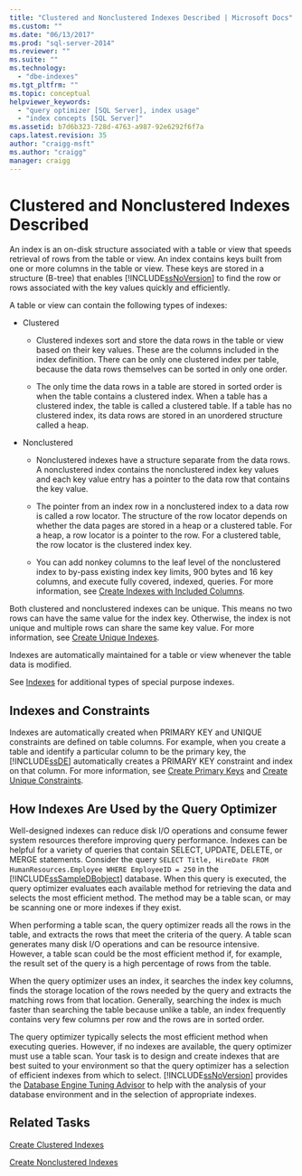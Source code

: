 ```yaml
---
title: "Clustered and Nonclustered Indexes Described | Microsoft Docs"
ms.custom: ""
ms.date: "06/13/2017"
ms.prod: "sql-server-2014"
ms.reviewer: ""
ms.suite: ""
ms.technology: 
  - "dbe-indexes"
ms.tgt_pltfrm: ""
ms.topic: conceptual
helpviewer_keywords: 
  - "query optimizer [SQL Server], index usage"
  - "index concepts [SQL Server]"
ms.assetid: b7d6b323-728d-4763-a987-92e6292f6f7a
caps.latest.revision: 35
author: "craigg-msft"
ms.author: "craigg"
manager: craigg
---
```

# Clustered and Nonclustered Indexes Described
  An index is an on-disk structure associated with a table or view that speeds retrieval of rows from the table or view. An index contains keys built from one or more columns in the table or view. These keys are stored in a structure (B-tree) that enables [!INCLUDE[ssNoVersion](../../includes/ssnoversion-md.md)] to find the row or rows associated with the key values quickly and efficiently.  
  
 A table or view can contain the following types of indexes:  
  
-   Clustered  
  
    -   Clustered indexes sort and store the data rows in the table or view based on their key values. These are the columns included in the index definition. There can be only one clustered index per table, because the data rows themselves can be sorted in only one order.  
  
    -   The only time the data rows in a table are stored in sorted order is when the table contains a clustered index. When a table has a clustered index, the table is called a clustered table. If a table has no clustered index, its data rows are stored in an unordered structure called a heap.  
  
-   Nonclustered  
  
    -   Nonclustered indexes have a structure separate from the data rows. A nonclustered index contains the nonclustered index key values and each key value entry has a pointer to the data row that contains the key value.  
  
    -   The pointer from an index row in a nonclustered index to a data row is called a row locator. The structure of the row locator depends on whether the data pages are stored in a heap or a clustered table. For a heap, a row locator is a pointer to the row. For a clustered table, the row locator is the clustered index key.  
  
    -   You can add nonkey columns to the leaf level of the nonclustered index to by-pass existing index key limits, 900 bytes and 16 key columns, and execute fully covered, indexed, queries. For more information, see [Create Indexes with Included Columns](create-indexes-with-included-columns.md).  
  
 Both clustered and nonclustered indexes can be unique. This means no two rows can have the same value for the index key. Otherwise, the index is not unique and multiple rows can share the same key value. For more information, see [Create Unique Indexes](create-unique-indexes.md).  
  
 Indexes are automatically maintained for a table or view whenever the table data is modified.  
  
 See [Indexes](indexes.md) for additional types of special purpose indexes.  
  
## Indexes and Constraints  
 Indexes are automatically created when PRIMARY KEY and UNIQUE constraints are defined on table columns. For example, when you create a table and identify a particular column to be the primary key, the [!INCLUDE[ssDE](../../includes/ssde-md.md)] automatically creates a PRIMARY KEY constraint and index on that column. For more information, see [Create Primary Keys](../tables/create-primary-keys.md) and [Create Unique Constraints](../tables/create-unique-constraints.md).  
  
## How Indexes Are Used by the Query Optimizer  
 Well-designed indexes can reduce disk I/O operations and consume fewer system resources therefore improving query performance. Indexes can be helpful for a variety of queries that contain SELECT, UPDATE, DELETE, or MERGE statements. Consider the query `SELECT Title, HireDate FROM HumanResources.Employee WHERE EmployeeID = 250` in the [!INCLUDE[ssSampleDBobject](../../includes/sssampledbobject-md.md)] database. When this query is executed, the query optimizer evaluates each available method for retrieving the data and selects the most efficient method. The method may be a table scan, or may be scanning one or more indexes if they exist.  
  
 When performing a table scan, the query optimizer reads all the rows in the table, and extracts the rows that meet the criteria of the query. A table scan generates many disk I/O operations and can be resource intensive. However, a table scan could be the most efficient method if, for example, the result set of the query is a high percentage of rows from the table.  
  
 When the query optimizer uses an index, it searches the index key columns, finds the storage location of the rows needed by the query and extracts the matching rows from that location. Generally, searching the index is much faster than searching the table because unlike a table, an index frequently contains very few columns per row and the rows are in sorted order.  
  
 The query optimizer typically selects the most efficient method when executing queries. However, if no indexes are available, the query optimizer must use a table scan. Your task is to design and create indexes that are best suited to your environment so that the query optimizer has a selection of efficient indexes from which to select. [!INCLUDE[ssNoVersion](../../includes/ssnoversion-md.md)] provides the [Database Engine Tuning Advisor](../performance/database-engine-tuning-advisor.md) to help with the analysis of your database environment and in the selection of appropriate indexes.  
  
## Related Tasks  
 [Create Clustered Indexes](create-clustered-indexes.md)  
  
 [Create Nonclustered Indexes](create-nonclustered-indexes.md)  
  
  